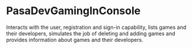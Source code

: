 # PasaDevGamingInConsole
 Interacts with the user, registration and sign-in capability, lists games and their developers, simulates the job of deleting and adding games and provides information about games and their developers.
